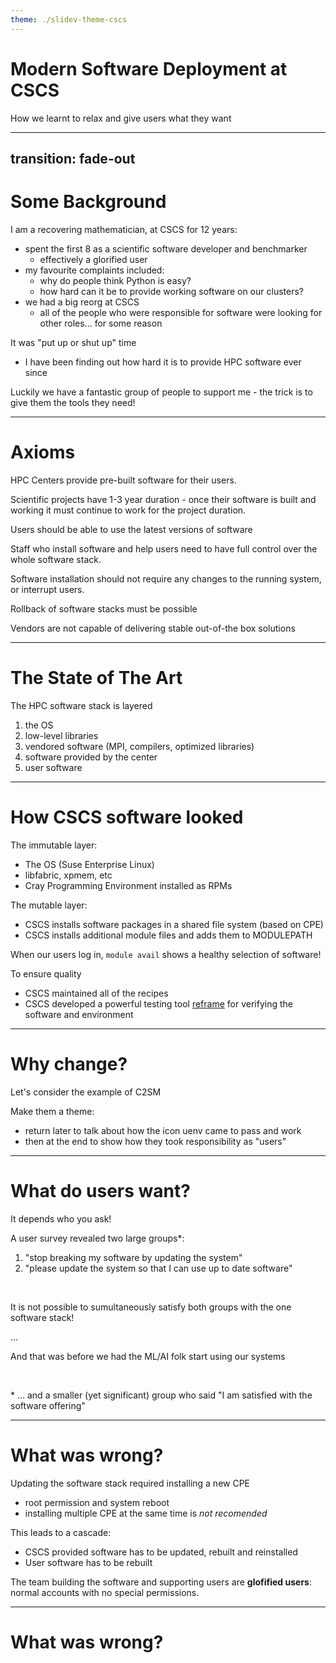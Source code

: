 ```yaml
---
theme: ./slidev-theme-cscs
---
```


# Modern Software Deployment at CSCS

How we learnt to relax and give users what they want

---
transition: fade-out
---

# Some Background

I am a recovering mathematician, at CSCS for 12 years:

* spent the first 8 as a scientific software developer and benchmarker
    * effectively a glorified user
* my favourite complaints included:
    * why do people think Python is easy?
    * how hard can it be to provide working software on our clusters?
* we had a big reorg at CSCS
    * all of the people who were responsible for software were looking for other roles... for some reason

It was "put up or shut up" time
* I have been finding out how hard it is to provide HPC software ever since

Luckily we have a fantastic group of people to support me - the trick is to give them the tools they need!

---

# Axioms

HPC Centers provide pre-built software for their users.

Scientific projects have 1-3 year duration - once their software is built and working it must continue to work for the project duration.

Users should be able to use the latest versions of software

Staff who install software and help users need to have full control over the whole software stack.

Software installation should not require any changes to the running system, or interrupt users.

Rollback of software stacks must be possible

Vendors are not capable of delivering stable out-of-the box solutions

---

# The State of The Art

The HPC software stack is layered

1. the OS
2. low-level libraries
2. vendored software (MPI, compilers, optimized libraries)
2. software provided by the center
2. user software

---

# How CSCS software looked

The immutable layer:
* The OS (Suse Enterprise Linux)
* libfabric, xpmem, etc
* Cray Programming Environment installed as RPMs

The mutable layer:
* CSCS installs software packages in a shared file system (based on CPE)
* CSCS installs additional module files and adds them to MODULEPATH

When our users log in, `module avail` shows a healthy selection of software!

To ensure quality
* CSCS maintained all of the recipes 
* CSCS developed a powerful testing tool [reframe](https://reframe-hpc.readthedocs.io/en/stable/) for verifying the software and environment

---

# Why change?

Let's consider the example of C2SM

Make them a theme:
* return later to talk about how the icon uenv came to pass and work
* then at the end to show how they took responsibility as "users"

---

# What do users want?

It depends who you ask!

A user survey revealed two large groups*:

1. "stop breaking my software by updating the system"
2. "please update the system so that I can use up to date software"

<br>

It is not possible to sumultaneously satisfy both groups with the one software stack!

...

And that was before we had the ML/AI folk start using our systems

<br>


\* ... and a smaller (yet significant) group who said "I am satisfied with the software offering"


---

# What was wrong?

Updating the software stack required installing a new CPE
* root permission and system reboot
* installing multiple CPE at the same time is _not recomended_

This leads to a cascade:
* CSCS provided software has to be updated, rebuilt and reinstalled
* User software has to be rebuilt

The team building the software and supporting users are **glofified users**: normal accounts with no special permissions.

---

# What was wrong?
